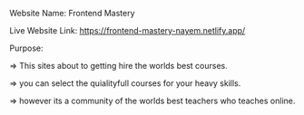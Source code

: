 Website Name: Frontend Mastery

Live Website Link: https://frontend-mastery-nayem.netlify.app/

Purpose:

=> This sites about to getting hire the worlds best courses.

=> you can select the quialityfull courses for your heavy skills.

=> however its a community of the worlds best teachers who teaches online.